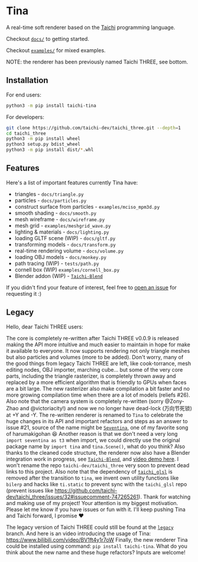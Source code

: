 # Tina

A real-time soft renderer based on the [Taichi](https://github.com/taichi-dev/taichi) programming language.

Checkout [`docs/`](https://github.com/taichi-dev/taichi_three/tree/master/docs) to getting started.

Checkout [`examples/`](https://github.com/taichi-dev/taichi_three/tree/master/examples) for mixed examples.

NOTE: the renderer has been previously named Taichi THREE, see bottom.

## Installation

For end users:
```bash
python3 -m pip install taichi-tina
```

For developers:
```bash
git clone https://github.com/taichi-dev/taichi_three.git --depth=1
cd taichi_three
python3 -m pip install wheel
python3 setup.py bdist_wheel
python3 -m pip install dist/*.whl
```

## Features

Here's a list of important features currently Tina have:

* triangles - `docs/triangle.py`
* particles - `docs/particles.py`
* construct surface from particles - `examples/mciso_mpm3d.py`
* smooth shading - `docs/smooth.py`
* mesh wireframe - `docs/wireframe.py`
* mesh grid - `examples/meshgrid_wave.py`
* lighting & materials - `docs/lighting.py`
* loading GLTF scene (WIP) - `docs/gltf.py`
* transforming models - `docs/transform.py`
* real-time rendering volume - `docs/volume.py`
* loading OBJ models - `docs/monkey.py`
* path tracing (WIP) - `tests/path.py`
* cornell box (WIP) `examples/cornell_box.py`
* Blender addon (WIP) - [`Taichi-Blend`](https://github.com/taichi-dev/taichi_blend)

If you didn't find your feature of interest, feel free to [open an issue](https://github.com/taichi-dev/taichi_three/issues/new/choose) for requesting it :)

## Legacy

Hello, dear Taichi THREE users:

The core is completely re-written after Taichi THREE v0.0.9 is released making the API more intuitive and much easier to maintain in hope for make it available to everyone. It now supports rendering not only triangle meshes but also particles and volumes (more to be added).
Don't worry, many of the good things from legacy Taichi THREE are left, like cook-torrance, mesh editing nodes, OBJ importer, marching cube... but some of the very core parts, including the triangle rasterizer, is completely thrown away and replaced by a more efficient algorithm that is friendly to GPUs when faces are a bit large. The new rasterizer also make compilation a bit faster and no more growing compilation time when there are a lot of models (reliefs #26). Also note that the camera system is completely re-written (sorry @Zony-Zhao and @victoriacity!) and now we no longer have dead-lock (万向节死锁) at +Y and -Y.
The re-written renderer is renamed to `Tina` to celebrate the huge changes in its API and important refactors and steps as an answer to issue #21, source of the name might be [`Seventina`](https://www.bilibili.com/video/BV1zt411U7ZE), one of my favorite song of harumakigohan :laughing: Another reason is that we don't need a very long `import seventina as t3` when import, we could directly use the original package name by `import tina` and `tina.Scene()`, what do you think?
Also thanks to the cleaned code structure, the renderer now also have a Blender integration work in progress, see [`Taichi-Blend`](https://github.com/taichi-dev/taichi_blend), and [video demo here](https://www.bilibili.com/video/BV17i4y157xx).
I won't rename the repo `taichi-dev/taichi_three` very soon to prevent dead links to this project.
Also note that the dependency of [`taichi_glsl`](https://github.com/taichi-dev/taichi_glsl) is removed after the transition to `tina`, we invent own utility functions like `bilerp` and hacks like `ti.static` to prevent sync with the `taichi_glsl` repo (prevent issues like https://github.com/taichi-dev/taichi_three/issues/32#issuecomment-747265261).
Thank for watching and making use of my project! Your attention is my biggest motivation. Please let me know if you have issues or fun with it. I'll keep pushing Tina and Taichi forward, I promise :heart:

The legacy version of Taichi THREE could still be found at the [`legacy`](https://github.com/taichi-dev/taichi_three/tree/master/legacy) branch.
And here is an video introducing the usage of Tina: https://www.bilibili.com/video/BV1ft4y1r7oW
Finally, the new renderer Tina could be installed using command: `pip install taichi-tina`.
What do you think about the new name and these huge refactors? Inputs are welcome!
